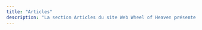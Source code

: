 ```yaml
---
title: "Articles"
description: "La section Articles du site Web Wheel of Heaven présente une collection diversifiée d'écrits qui approfondissent les thèmes centraux du site. Cette section est idéale pour les lecteurs souhaitant élargir leur compréhension de l'exploration par le site des connexions cosmiques et des origines de l'humanité à travers un contenu bien documenté et captivant."
---
```

